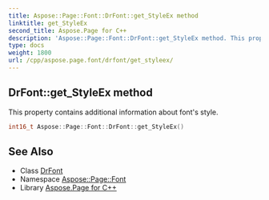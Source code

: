 ```yaml
---
title: Aspose::Page::Font::DrFont::get_StyleEx method
linktitle: get_StyleEx
second_title: Aspose.Page for C++
description: 'Aspose::Page::Font::DrFont::get_StyleEx method. This property contains additional information about font''s style in C++.'
type: docs
weight: 1800
url: /cpp/aspose.page.font/drfont/get_styleex/
---
```

## DrFont::get_StyleEx method


This property contains additional information about font's style.

```cpp
int16_t Aspose::Page::Font::DrFont::get_StyleEx()
```

## See Also

* Class [DrFont](../)
* Namespace [Aspose::Page::Font](../../)
* Library [Aspose.Page for C++](../../../)
